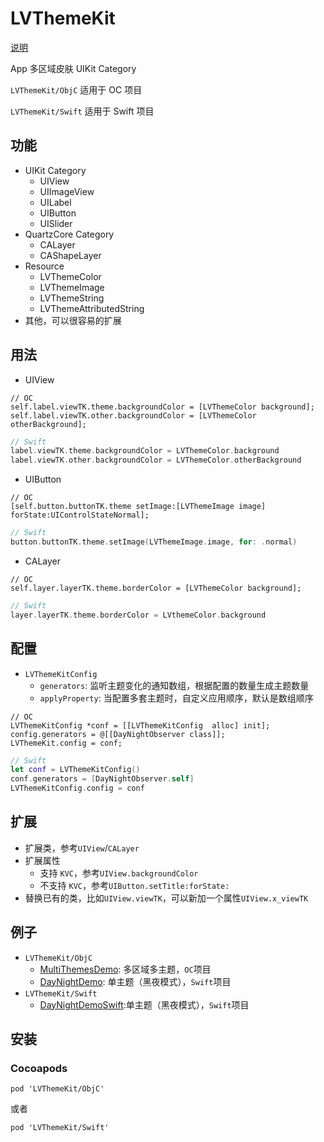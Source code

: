 
# LVThemeKit

[说明](https://github.com/lvpengwei/LVThemeKit/wiki/%E8%AF%B4%E6%98%8E "说明")
  
App 多区域皮肤 UIKit Category

`LVThemeKit/ObjC` 适用于 OC 项目

`LVThemeKit/Swift` 适用于 Swift 项目

## 功能
- UIKit Category 
	- UIView
	- UIImageView
	- UILabel
	- UIButton
	- UISlider
- QuartzCore Category
	- CALayer
	- CAShapeLayer
- Resource
	- LVThemeColor
	- LVThemeImage
	- LVThemeString
	- LVThemeAttributedString
- 其他，可以很容易的扩展

## 用法
+ UIView
  
```objc
// OC
self.label.viewTK.theme.backgroundColor = [LVThemeColor background];
self.label.viewTK.other.backgroundColor = [LVThemeColor otherBackground];
```
```swift
// Swift
label.viewTK.theme.backgroundColor = LVThemeColor.background
label.viewTK.other.backgroundColor = LVThemeColor.otherBackground
```
+ UIButton
```objc
// OC
[self.button.buttonTK.theme setImage:[LVThemeImage image] forState:UIControlStateNormal];
```
```swift
// Swift
button.buttonTK.theme.setImage(LVThemeImage.image, for: .normal)
```
+ CALayer
```objc
// OC
self.layer.layerTK.theme.borderColor = [LVThemeColor background];
```
```swift
// Swift
layer.layerTK.theme.borderColor = LVthemeColor.background
```

## 配置
- `LVThemeKitConfig`
	- `generators`: 监听主题变化的通知数组，根据配置的数量生成主题数量
	- `applyProperty`: 当配置多套主题时，自定义应用顺序，默认是数组顺序
```objc
// OC
LVThemeKitConfig *conf = [[LVThemeKitConfig  alloc] init];
config.generators = @[[DayNightObserver class]];
LVThemeKit.config = conf;
```
```swift
// Swift
let conf = LVThemeKitConfig()
conf.generators = [DayNightObserver.self]
LVThemeKitConfig.config = conf
```

## 扩展
- 扩展类，参考`UIView`/`CALayer`
- 扩展属性
	- 支持 `KVC`，参考`UIView.backgroundColor`
	- 不支持 `KVC`，参考`UIButton.setTitle:forState:`
- 替换已有的类，比如`UIView.viewTK`，可以新加一个属性`UIView.x_viewTK`

## 例子
- `LVThemeKit/ObjC`
	- [MultiThemesDemo](https://github.com/lvpengwei/LVThemeKit/tree/master/Examples/MultiThemesDemo "MultiThemesDemo"): 多区域多主题，`OC`项目
	- [DayNightDemo](https://github.com/lvpengwei/LVThemeKit/tree/master/Examples/DayNightDemo "DayNightDemo"): 单主题（黑夜模式），`Swift`项目
- `LVThemeKit/Swift`
	- [DayNightDemoSwift](https://github.com/lvpengwei/LVThemeKit/tree/master/Examples/DayNightDemoSwift "DayNightDemoSwift"):单主题（黑夜模式），`Swift`项目

## 安装
### Cocoapods
`pod 'LVThemeKit/ObjC'`

或者

`pod 'LVThemeKit/Swift'`